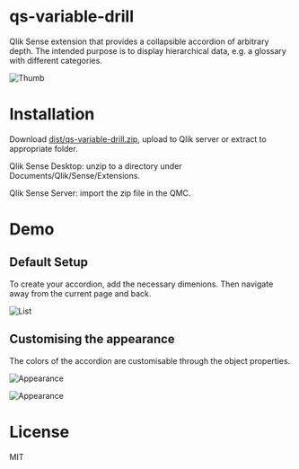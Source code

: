 # qs-variable-drill
Qlik Sense extension that provides a collapsible accordion of arbitrary depth. The intended purpose is to display hierarchical data, e.g. a glossary with different categories.

![Thumb](https://github.com/cjbraley/qs-collapsbile-accordion/blob/master/demo/thumb.jpg)

# Installation

Download [dist/qs-variable-drill.zip](https://github.com/cjbraley/qs-collapsbile-accordion/raw/master/dist/qs-variable-drill.zip), upload to Qlik server or extract to appropriate folder.

Qlik Sense Desktop: unzip to a directory under Documents/Qlik/Sense/Extensions.

Qlik Sense Server: import the zip file in the QMC.

# Demo

## Default Setup

To create your accordion, add the necessary dimenions. Then navigate away from the current page and back.

![List](https://github.com/cjbraley/qs-collapsbile-accordion/blob/master/demo/demo.gif)

## Customising the appearance

The colors of the accordion are customisable through the object properties.

![Appearance](https://github.com/cjbraley/qs-collapsbile-accordion/blob/master/demo/demo-styles.jpg)

![Appearance](https://github.com/cjbraley/qs-collapsbile-accordion/blob/master/demo/demo-styles-config.jpg)

# License
MIT
